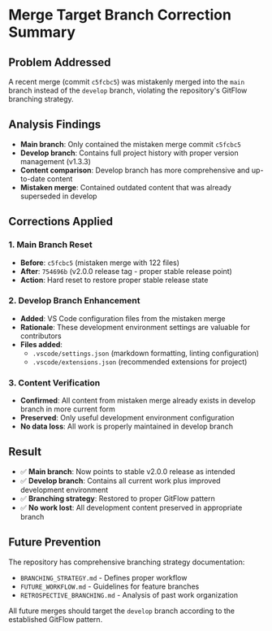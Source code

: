 # Merge Target Branch Correction Summary

## Problem Addressed
A recent merge (commit `c5fcbc5`) was mistakenly merged into the `main` branch instead of the `develop` branch, violating the repository's GitFlow branching strategy.

## Analysis Findings
- **Main branch**: Only contained the mistaken merge commit `c5fcbc5`
- **Develop branch**: Contains full project history with proper version management (v1.3.3)
- **Content comparison**: Develop branch has more comprehensive and up-to-date content
- **Mistaken merge**: Contained outdated content that was already superseded in develop

## Corrections Applied

### 1. Main Branch Reset
- **Before**: `c5fcbc5` (mistaken merge with 122 files)
- **After**: `754696b` (v2.0.0 release tag - proper stable release point)
- **Action**: Hard reset to restore proper stable release state

### 2. Develop Branch Enhancement  
- **Added**: VS Code configuration files from the mistaken merge
- **Rationale**: These development environment settings are valuable for contributors
- **Files added**:
  - `.vscode/settings.json` (markdown formatting, linting configuration)
  - `.vscode/extensions.json` (recommended extensions for project)

### 3. Content Verification
- **Confirmed**: All content from mistaken merge already exists in develop branch in more current form
- **Preserved**: Only useful development environment configuration
- **No data loss**: All work is properly maintained in develop branch

## Result
- ✅ **Main branch**: Now points to stable v2.0.0 release as intended
- ✅ **Develop branch**: Contains all current work plus improved development environment
- ✅ **Branching strategy**: Restored to proper GitFlow pattern
- ✅ **No work lost**: All development content preserved in appropriate branch

## Future Prevention
The repository has comprehensive branching strategy documentation:
- `BRANCHING_STRATEGY.md` - Defines proper workflow
- `FUTURE_WORKFLOW.md` - Guidelines for feature branches
- `RETROSPECTIVE_BRANCHING.md` - Analysis of past work organization

All future merges should target the `develop` branch according to the established GitFlow pattern.